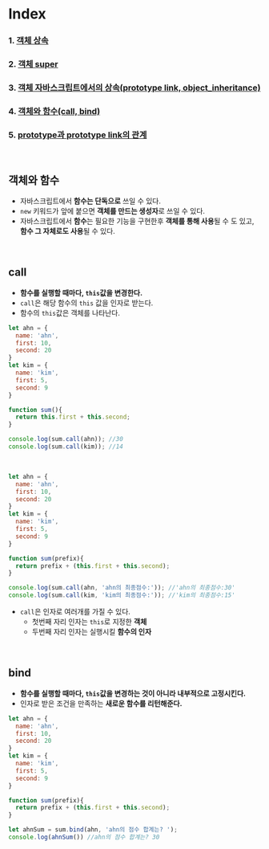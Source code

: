 # Index
### 1. [객체 상속](./객체_상속.md)
### 2. [객체 super](./객체_super.md)
### 3. [객체 자바스크립트에서의 상속(prototype link, object_inheritance)](./객체_자바스크립트_상속.md)
### 4. [객체와 함수(call, bind)](./객체와함수.md)
### 5. [prototype과 prototype link의 관계](./객체_prototype과prototype_link.md)

<br>

## 객체와 함수
- 자바스크립트에서 **함수는 단독으로** 쓰일 수 있다.
- ```new``` 키워드가 앞에 붙으면 **객체를 만드는 생성자**로 쓰일 수 있다. 
- 자바스크립트에서 **함수**는 필요한 기능을 구현한후 **객체를 통해 사용**될 수 도 있고, **함수 그 자체로도 사용**될 수 있다.

<br>

## call
- **함수를 실행할 때마다, ```this```값을 변경한다.**
- ```call```은 해당 함수의 ```this``` 값을 인자로 받는다.
- 함수의 ```this```값은 객체를 나타난다. 

```javascript
let ahn = {
  name: 'ahn',
  first: 10,
  second: 20
}
let kim = {
  name: 'kim',
  first: 5,
  second: 9
}

function sum(){
  return this.first + this.second;
}

console.log(sum.call(ahn)); //30
console.log(sum.call(kim)); //14


```
<br>

```javascript
let ahn = {
  name: 'ahn',
  first: 10,
  second: 20
}
let kim = {
  name: 'kim',
  first: 5,
  second: 9
}

function sum(prefix){
  return prefix + (this.first + this.second);
}

console.log(sum.call(ahn, 'ahn의 최종점수:')); //'ahn의 최종점수:30'
console.log(sum.call(kim, 'kim의 최종점수:')); //'kim의 최종점수:15'

```
- ```call```은 인자로 여러개를 가질 수 있다.
   - 첫번째 자리 인자는 ```this```로 지정한 **객체**
   - 두번째 자리 인자는 실행시킬 **함수의 인자**

<br>

## bind
- **함수를 실행할 때마다, ```this```값을 변경하는 것이 아니라 내부적으로 고정시킨다.**
- 인자로 받은 조건을 만족하는 **새로운 함수를 리턴해준다.**

```javascript
let ahn = {
  name: 'ahn',
  first: 10,
  second: 20
}
let kim = {
  name: 'kim',
  first: 5,
  second: 9
}

function sum(prefix){
  return prefix + (this.first + this.second);
}

let ahnSum = sum.bind(ahn, 'ahn의 점수 합계는? ');
console.log(ahnSum()) //ahn의 점수 합계는? 30 

```

